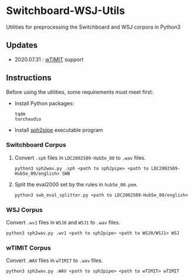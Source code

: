 # Switchboard-WSJ-Utils
Utilities for preprocessing the Switchboard and WSJ corpora in Python3

## Updates
* 2020.07.31 : [wTIMIT](http://www.isle.illinois.edu/speech_web_lg/data/wTIMIT/index.shtml) support

## Instructions
Before using the utilities, some requirements must meet first:
* Install Python packages:
  ```
  tqdm
  torchaudio
  ```
* Install [sph2pipe](https://www.ldc.upenn.edu/language-resources/tools/sphere-conversion-tools) executable program

### Switchboard Corpus
1. Convert `.sph` files in `LDC2002S09-Hub5e_00` to `.wav` files.
    ```
    python3 sph2wav.py .sph <path to sph2pipe> <path to LDC2002S09-Hub5e_00/english> SWB
    ```
2. Split the eval2000 set by the rules in `hub5e_00.pem`.
    ```
    python3 swb_eval_splitter.py <path to LDC2002S09-Hub5e_00/english>
    ```

### WSJ Corpus

Convert `.wv1` files in `WSJ0` and `WSJ1` to `.wav` files.
```
python3 sph2wav.py .wv1 <path to sph2pipe> <path to WSJ0/WSJ1> WSJ
```

### wTIMIT Corpus

Convert `.WAV` files in `wTIMIT` to `.wav` files.
```
python3 sph2wav.py .WAV <path to sph2pipe> <path to wTIMIT> wTIMIT
```
